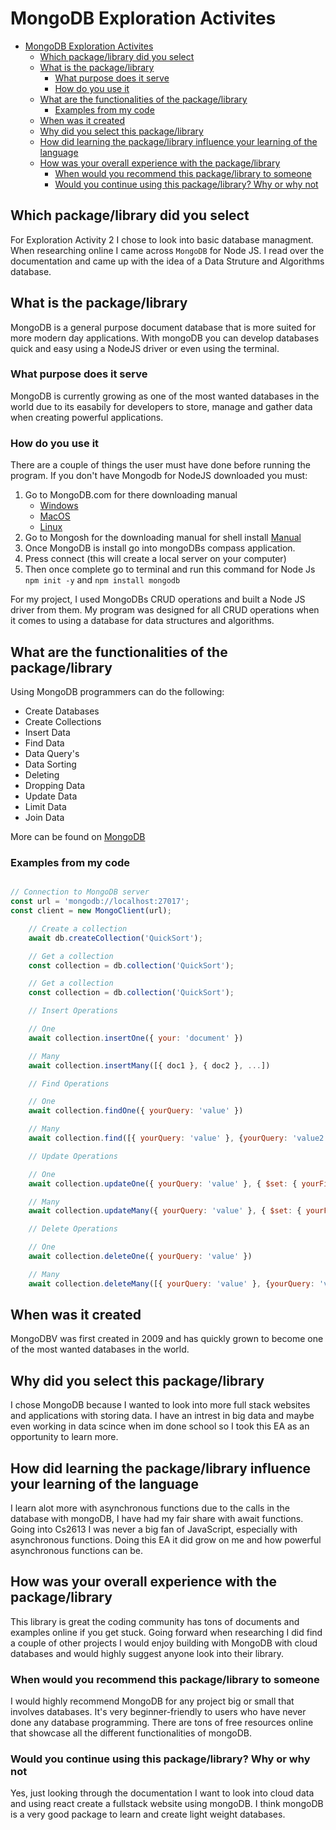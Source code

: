 # MongoDB Exploration Activites

- [MongoDB Exploration Activites](#mongodb-exploration-activites)
  - [Which package/library did you select](#which-packagelibrary-did-you-select)
  - [What is the package/library](#what-is-the-packagelibrary)
    - [What purpose does it serve](#what-purpose-does-it-serve)
    - [How do you use it](#how-do-you-use-it)
  - [What are the functionalities of the package/library](#what-are-the-functionalities-of-the-packagelibrary)
    - [Examples from my code](#examples-from-my-code)
  - [When was it created](#when-was-it-created)
  - [Why did you select this package/library](#why-did-you-select-this-packagelibrary)
  - [How did learning the package/library influence your learning of the language](#how-did-learning-the-packagelibrary-influence-your-learning-of-the-language)
  - [How was your overall experience with the package/library](#how-was-your-overall-experience-with-the-packagelibrary)
    - [When would you recommend this package/library to someone](#when-would-you-recommend-this-packagelibrary-to-someone)
    - [Would you continue using this package/library? Why or why not](#would-you-continue-using-this-packagelibrary-why-or-why-not)

## Which package/library did you select

For Exploration Activity 2 I chose to look into basic database managment. When researching online I came across `MongoDB` for Node JS. I read over the documentation and came up with the idea of a Data Struture and Algorithms database.

## What is the package/library

MongoDB is a general purpose document database that is more suited for more modern day applications. With mongoDB you can develop databases quick and easy using a NodeJS driver or even using the terminal.

### What purpose does it serve

MongoDB is currently growing as one of the most wanted databases in the world due to its easabily for developers to store, manage and gather data when creating powerful applications.

### How do you use it

There are a couple of things the user must have done before running the program.
If you don't have Mongodb for NodeJS downloaded you must:

1. Go to MongoDB.com for there downloading manual
   - [Windows](https://www.mongodb.com/docs/manual/tutorial/install-mongodb-on-windows/)
   - [MacOS](https://www.mongodb.com/docs/manual/tutorial/install-mongodb-on-os-x/)
   - [Linux](https://www.mongodb.com/docs/manual/administration/install-on-linux/)
2. Go to Mongosh for the downloading manual for shell install [Manual](https://www.mongodb.com/docs/mongodb-shell/install/#std-label-mdb-shell-install) 
3. Once MongoDB is install go into mongoDBs compass application.
4. Press connect (this will create a local server on your computer)
5. Then once complete go to terminal and run this command for Node Js `npm init -y` and `npm install mongodb`

For my project, I used MongoDBs CRUD operations and built a Node JS driver from them. My program was designed for all CRUD operations when it comes to using a database for data structures and algorithms.

## What are the functionalities of the package/library

Using MongoDB programmers can do the following:

- Create Databases
- Create Collections
- Insert Data
- Find Data
- Data Query's
- Data Sorting
- Deleting
- Dropping Data
- Update Data
- Limit Data
- Join Data

More can be found on [MongoDB](https://www.mongodb.com/languages/javascript/mongodb-and-npm-tutorial#:~:text=as%20a%20driver.-,MongoDB%20Node.,and%20observations%2C%20among%20other%20features.&text=You%20can%20create%20a%20database,fully%20managed%20cloud%20database%20service.)

### Examples from my code

```js

// Connection to MongoDB server
const url = 'mongodb://localhost:27017';
const client = new MongoClient(url);

```

```js
    // Create a collection
    await db.createCollection('QuickSort');
```

```js
    // Get a collection
    const collection = db.collection('QuickSort');
```

```js
    // Get a collection
    const collection = db.collection('QuickSort');
```

```js
    // Insert Operations

    // One
    await collection.insertOne({ your: 'document' })

    // Many
    await collection.insertMany([{ doc1 }, { doc2 }, ...])
```

```js
    // Find Operations

    // One
    await collection.findOne({ yourQuery: 'value' })

    // Many
    await collection.find([{ yourQuery: 'value' }, {yourQuery: 'value2'}]).toArray()
```

```js
    // Update Operations

    // One
    await collection.updateOne({ yourQuery: 'value' }, { $set: { yourField: 'newValue' } })

    // Many
    await collection.updateMany({ yourQuery: 'value' }, { $set: { yourField: 'newValue' } })

```

```js
    // Delete Operations

    // One
    await collection.deleteOne({ yourQuery: 'value' })

    // Many
    await collection.deleteMany([{ yourQuery: 'value' }, {yourQuery: 'value2'}])
```

## When was it created

MongoDBV was first created in 2009 and has quickly grown to become one of the most wanted databases in the world.

## Why did you select this package/library

I chose MongoDB because I wanted to look into more full stack websites and applications with storing data. I have an intrest in big data and maybe even working in data scince when im done school so I took this EA as an opportunity to learn more.

## How did learning the package/library influence your learning of the language

I learn alot more with asynchronous functions due to the calls in the database with mongoDB, I have had my fair share with await functions. Going into Cs2613 I was never a big fan of JavaScript, especially with asynchronous functions. Doing this EA it did grow on me and how powerful asynchronous functions can be.

## How was your overall experience with the package/library

This library is great the coding community has tons of documents and examples online if you get stuck. Going forward when researching I did find a couple of other projects I would enjoy building with MongoDB with cloud databases and would highly suggest anyone look into their library.

### When would you recommend this package/library to someone

I would highly recommend MongoDB for any project big or small that involves databases. It's very beginner-friendly to users who have never done any database programming. There are tons of free resources online that showcase all the different functionalities of mongoDB.

### Would you continue using this package/library? Why or why not

Yes, just looking through the documentation I want to look into cloud data and using react create a fullstack website using mongoDB. I think mongoDB is a very good package to learn and create light weight databases.
